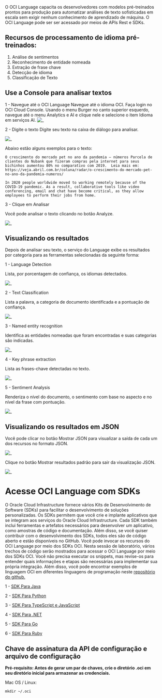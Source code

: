 O OCI Language capacita os desenvolvedores com modelos pré-treinados prontos para produção para automatizar análises de texto sofisticadas em escala sem exigir nenhum conhecimento de aprendizado de máquina. O OCI Language pode ser ser acessado por meios de APIs Rest e SDKs.

## Recursos de processamento de idioma pré-treinados:

1. Análise de sentimentos
2. Reconhecimento de entidade nomeada
3. Extração de frase chave
4. Detecção de idioma
5. Classificação de Texto

## Use a Console para analisar textos

1 - Navegue até o OCI Language
Navegue até o idioma OCI. Faça login no OCI Cloud Console. Usando o menu Burger no canto superior esquerdo, navegue até o menu Analytics e AI e clique nele e selecione o item Idioma em serviços AI.
![_](./Imagens/IMG_001.PNG)

2 - Digite o texto
Digite seu texto na caixa de diálogo para analisar.

![_](./Imagens/IMG_002.PNG)

Abaixo estão alguns exemplos para o texto:

`O crescimento do mercado pet no ano da pandemia – números
Parcela de clientes do Nubank que fizeram compras pela internet para seus bichinhos aumentou 80% no comparativo com 2019. 
Leia mais em: https://veja.abril.com.br/coluna/radar/o-crescimento-do-mercado-pet-no-ano-da-pandemia-numeros/`

`In 2020 people worldwide moved to working remotely because of the COVID-19 pandemic. As a result, collaborative tools like video conferencing, email and chat have become critical, as they allow employees to perform their jobs from home.`

3 - Clique em Analisar

Você pode analisar o texto clicando no botão Analyze.

![_](./Imagens/IMG_003.png)

## Visualizando os resultados
Depois de analisar seu texto, o serviço do Language exibe os resultados por categoria para as ferramentas selecionadas da seguinte forma:

1 - Language Detection

Lista, por porcentagem de confiança, os idiomas detectados.

![_](./Imagens/IMG_004.png)

2 - Text Classification

Lista a palavra, a categoria de documento identificada e a pontuação de confiança.

![_](./Imagens/IMG_005.png)

3 - Named entity recognition

Identifica as entidades nomeadas que foram encontradas e suas categorias são indicadas.

![_](./Imagens/IMG_006.png)

4 - Key phrase extraction

Lista as frases-chave detectadas no texto.

![_](./Imagens/IMG_007.png)

5 - Sentiment Analysis

Renderiza o nível do documento, o sentimento com base no aspecto e no nível da frase com pontuação.

![_](./Imagens/IMG_008.png)

## Visualizando os resultados em JSON

Você pode clicar no botão Mostrar JSON para visualizar a saída de cada um dos recursos no formato JSON.

![_](./Imagens/IMG_009.png)

Clique no botão Mostrar resultados padrão para sair da visualização JSON.

![_](./Imagens/IMG_010.png)

# Acesse OCI Language com SDKs 

O Oracle Cloud Infrastructure fornece vários Kits de Desenvolvimento de Software (SDKs) para facilitar o desenvolvimento de soluções personalizadas. Os SDKs permitem que você crie e implante aplicativos que se integram aos serviços do Oracle Cloud Infrastructure. Cada SDK também inclui ferramentas e artefatos necessários para desenvolver um aplicativo, como amostras de código e documentação. Além disso, se você quiser contribuir com o desenvolvimento dos SDKs, todos eles são de código aberto e estão disponíveis no GitHub.
Você pode invocar os recursos do OCI Language por meio dos SDKs OCI. Nesta sessão de laboratório, vários trechos de código serão mostrados para acessar o OCI Language por meio dos SDKs OCI. Você não precisa executar os snippets, mas revise-os para entender quais informações e etapas são necessárias para implementar sua própria integração. Além disso, você pode encontrar exemplos de linguagem OCI em diferentes linguagens de programação neste [repositório do github.](https://github.com/oracle-samples/oci-data-science-ai-samples/tree/master/ai_services/language)

1 - [SDK Para Java](https://docs.oracle.com/en-us/iaas/Content/API/SDKDocs/javasdk.htm#SDK_for_Java)

2 - [SDK Para Python](https://docs.oracle.com/en-us/iaas/Content/API/SDKDocs/pythonsdk.htm#SDK_for_Python)

3 - [SDK Para TypeScript e JavaScript](https://docs.oracle.com/en-us/iaas/Content/API/SDKDocs/typescriptsdk.htm#SDK_for_TypeScript_and_JavaScript)

4 - [SDK Para .NET](https://docs.oracle.com/en-us/iaas/Content/API/SDKDocs/dotnetsdk.htm#SDK_for_NET)

5 - [SDK Para Go](https://docs.oracle.com/en-us/iaas/Content/API/SDKDocs/gosdk.htm#SDK_for_Go)

6 - [SDK Para Ruby](https://docs.oracle.com/en-us/iaas/Content/API/SDKDocs/rubysdk.htm#SDK_for_Ruby)

## Chave de assinatura da API de configuração e arquivo de configuração

**Pré-requisito: Antes de gerar um par de chaves, crie o diretório .oci em seu diretório inicial para armazenar as credenciais.**

Mac OS / Linux:

```
mkdir ~/.oci
```








